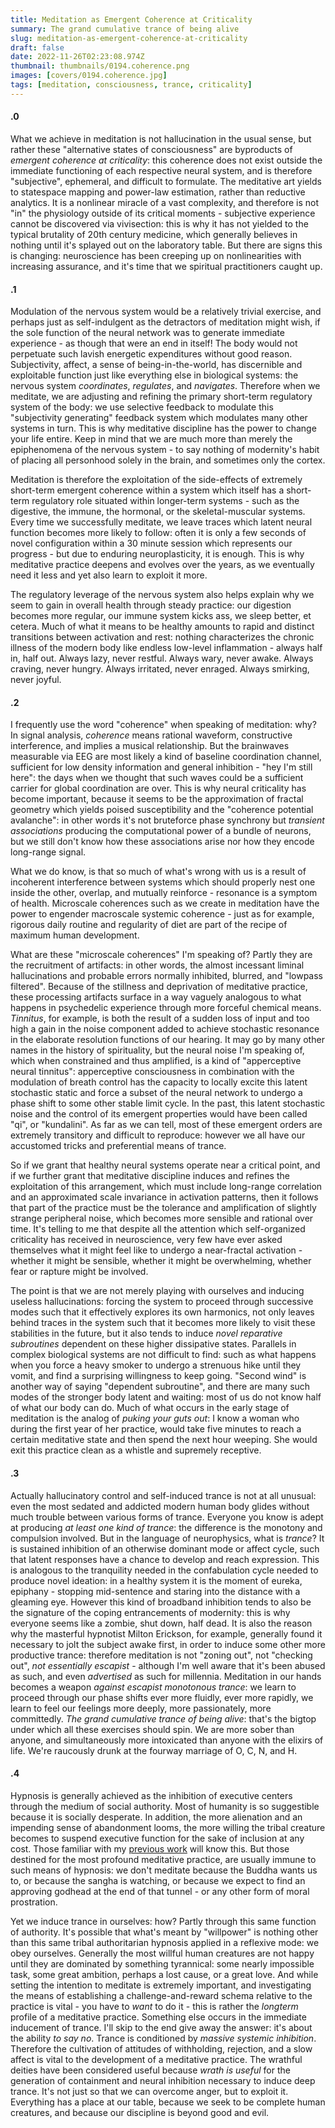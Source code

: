 ```yaml
---
title: Meditation as Emergent Coherence at Criticality
summary: The grand cumulative trance of being alive
slug: meditation-as-emergent-coherence-at-criticality
draft: false
date: 2022-11-26T02:23:08.974Z
thumbnail: thumbnails/0194.coherence.png
images: [covers/0194.coherence.jpg]
tags: [meditation, consciousness, trance, criticality]
---
```


#### .0

What we achieve in meditation is not hallucination in the usual sense, but rather these "alternative states of consciousness" are byproducts of *emergent coherence at criticality*: this coherence does not exist outside the immediate functioning of each respective neural system, and is therefore "subjective", ephemeral, and difficult to formulate. The meditative art yields to statespace mapping and power-law estimation, rather than reductive analytics. It is a nonlinear miracle of a vast complexity, and therefore is not "in" the physiology outside of its critical moments - subjective experience cannot be discovered via vivisection: this is why it has not yielded to the typical brutality of 20th century medicine, which generally believes in nothing until it's splayed out on the laboratory table. But there are signs this is changing: neuroscience has been creeping up on nonlinearities with increasing assurance, and it's time that we spiritual practitioners caught up.

#### .1

Modulation of the nervous system would be a relatively trivial exercise, and perhaps just as self-indulgent as the detractors of meditation might wish, if the sole function of the neural network was to generate immediate experience - as though that were an end in itself! The body would not perpetuate such lavish energetic expenditures without good reason. Subjectivity, affect, a sense of being-in-the-world, has discernible and exploitable function just like everything else in biological systems: the nervous system *coordinates*, *regulates*, and *navigates*. Therefore when we meditate, we are adjusting and refining the primary short-term regulatory system of the body: we use selective feedback to modulate this "subjectivity generating" feedback system which modulates many other systems in turn. This is why meditative discipline has the power to change your life entire. Keep in mind that we are much more than merely the epiphenomena of the nervous system - to say nothing of modernity's habit of placing all personhood solely in the brain, and sometimes only the cortex.

Meditation is therefore the exploitation of the side-effects of extremely short-term emergent coherence within a system which itself has a short-term regulatory role situated within longer-term systems - such as the digestive, the immune, the hormonal, or the skeletal-muscular systems. Every time we successfully meditate, we leave traces which latent neural function becomes more likely to follow: often it is only a few seconds of novel configuration within a 30 minute session which represents our progress - but due to enduring neuroplasticity, it is enough. This is why meditative practice deepens and evolves over the years, as we eventually need it less and yet also learn to exploit it more.

The regulatory leverage of the nervous system also helps explain why we seem to gain in overall health through steady practice: our digestion becomes more regular, our immune system kicks ass, we sleep better, et cetera. Much of what it means to be healthy amounts to rapid and distinct transitions between activation and rest: nothing characterizes the chronic illness of the modern body like endless low-level inflammation - always half in, half out. Always lazy, never restful. Always wary, never awake. Always craving, never hungry. Always irritated, never enraged. Always smirking, never joyful.

#### .2

I frequently use the word "coherence" when speaking of meditation: why? In signal analysis, *coherence* means rational waveform, constructive interference, and implies a musical relationship. But the brainwaves measurable via EEG are most likely a kind of baseline coordination channel, sufficient for low density information and general inhibition - "hey I'm still here": the days when we thought that such waves could be a sufficient carrier for global coordination are over. This is why neural criticality has become important, because it seems to be the approximation of fractal geometry which yields poised susceptibility and the "coherence potential avalanche": in other words it's not bruteforce phase synchrony but *transient associations* producing the computational power of a bundle of neurons, but we still don't know how these associations arise nor how they encode long-range signal.

What we do know, is that so much of what's wrong with us is a result of incoherent interference between systems which should properly nest one inside the other, overlap, and mutually reinforce - resonance is a symptom of health. Microscale coherences such as we create in meditation have the power to engender macroscale systemic coherence - just as for example, rigorous daily routine and regularity of diet are part of the recipe of maximum human development.

What are these "microscale coherences" I'm speaking of? Partly they are the recruitment of artifacts: in other words, the almost incessant liminal hallucinations and probable errors normally inhibited, blurred, and "lowpass filtered". Because of the stillness and deprivation of meditative practice, these processing artifacts surface in a way vaguely analogous to what happens in psychedelic experience through more forceful chemical means. *Tinnitus*, for example, is both the result of a sudden loss of input and too high a gain in the noise component added to achieve stochastic resonance in the elaborate resolution functions of our hearing. It may go by many other names in the history of spirituality, but the neural noise I'm speaking of, which when constrained and thus amplified, is a kind of "apperceptive neural tinnitus": apperceptive consciousness in combination with the modulation of breath control has the capacity to locally excite this latent stochastic static and force a subset of the neural network to undergo a phase shift to some other stable limit cycle. In the past, this latent stochastic noise and the control of its emergent properties would have been called "qi", or "kundalini". As far as we can tell, most of these emergent orders are extremely transitory and difficult to reproduce: however we all have our accustomed tricks and preferential means of trance.

So if we grant that healthy neural systems operate near a critical point, and if we further grant that meditative discipline induces and refines the exploitation of this arrangement, which must include long-range correlation and an approximated scale invariance in activation patterns, then it follows that part of the practice must be the tolerance and amplification of slightly strange peripheral noise, which becomes more sensible and rational over time. It's telling to me that despite all the attention which self-organized criticality has received in neuroscience, very few have ever asked themselves what it might feel like to undergo a near-fractal activation - whether it might be sensible, whether it might be overwhelming, whether fear or rapture might be involved.

The point is that we are not merely playing with ourselves and inducing useless hallucinations: forcing the system to proceed through successive modes such that it effectively explores its own harmonics, not only leaves behind traces in the system such that it becomes more likely to visit these stabilities in the future, but it also tends to induce *novel reparative subroutines* dependent on these higher dissipative states. Parallels in complex biological systems are not difficult to find: such as what happens when you force a heavy smoker to undergo a strenuous hike until they vomit, and find a surprising willingness to keep going. "Second wind" is another way of saying "dependent subroutine", and there are many such modes of the stronger body latent and waiting: most of us do not know half of what our body can do. Much of what occurs in the early stage of meditation is the analog of *puking your guts out*: I know a woman who during the first year of her practice, would take five minutes to reach a certain meditative state and then spend the next hour weeping. She would exit this practice clean as a whistle and supremely receptive.

#### .3

Actually hallucinatory control and self-induced trance is not at all unusual: even the most sedated and addicted modern human body glides without much trouble between various forms of trance. Everyone you know is adept at producing *at least one kind of trance*: the difference is the monotony and compulsion involved. But in the language of neurophysics, what is *trance*? It is sustained inhibition of an otherwise dominant mode or affect cycle, such that latent responses have a chance to develop and reach expression. This is analogous to the tranquility needed in the confabulation cycle needed to produce novel ideation: in a healthy system it is the moment of eureka, epiphany - stopping mid-sentence and staring into the distance with a gleaming eye. However this kind of broadband inhibition tends to also be the signature of the coping entrancements of modernity: this is why everyone seems like a zombie, shut down, half dead. It is also the reason why the masterful hypnotist Milton Erickson, for example, generally found it necessary to jolt the subject awake first, in order to induce some other more productive trance: therefore meditation is not "zoning out", not "checking out", *not essentially escapist* - although I'm well aware that it's been abused as such, and even *advertised* as such for millennia. Meditation in our hands becomes a weapon *against escapist monotonous trance*: we learn to proceed through our phase shifts ever more fluidly, ever more rapidly, we learn to feel our feelings more deeply, more passionately, more committedly. *The grand cumulative trance of being alive*: that's the bigtop under which all these exercises should spin. We are more sober than anyone, and simultaneously more intoxicated than anyone with the elixirs of life. We're raucously drunk at the fourway marriage of O, C, N, and H.

#### .4

Hypnosis is generally achieved as the inhibition of executive centers through the medium of social authority. Most of humanity is so suggestible because it is socially desperate. In addition, the more alienation and an impending sense of abandonment looms, the more willing the tribal creature becomes to suspend executive function for the sake of inclusion at any cost. Those familiar with my [previous work][neutralizing] will know this. But those destined for the most profound meditative practice, are usually immune to such means of hypnosis: we don't meditate because the Buddha wants us to, or because the sangha is watching, or because we expect to find an approving godhead at the end of that tunnel - or any other form of moral prostration.

Yet we induce trance in ourselves: how? Partly through this same function of authority. It's possible that what's meant by "willpower" is nothing other than this same tribal authoritarian hypnosis applied in a reflexive mode: we obey ourselves. Generally the most willful human creatures are not happy until they are dominated by something tyrannical: some nearly impossible task, some great ambition, perhaps a lost cause, or a great love. And while setting the intention to meditate is extremely important, and investigating the means of establishing a challenge-and-reward schema relative to the practice is vital - you have to *want* to do it - this is rather the *longterm* profile of a meditative practice. Something else occurs in the immediate inducement of trance. I'll skip to the end give away the answer: it's about the ability *to say no*. Trance is conditioned by *massive systemic inhibition*. Therefore the cultivation of attitudes of withholding, rejection, and a slow affect is vital to the development of a meditative practice. The wrathful deities have been considered useful because *wrath is useful* for the generation of containment and neural inhibition necessary to induce deep trance. It's not just so that we can overcome anger, but to exploit it. Everything has a place at our table, because we seek to be complete human creatures, and because our discipline is beyond good and evil.

[neutralizing]: /posts/neutralizing-moral-censure
